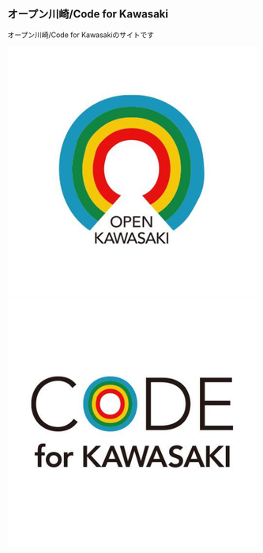 
オープン川崎/Code for Kawasaki
----------------

オープン川崎/Code for Kawasakiのサイトです

![オープン川崎](/images/logo/open_kawasaki.jpg)
![Code for Kawasaki](images/logo/code_for_kawasaki.jpg)
